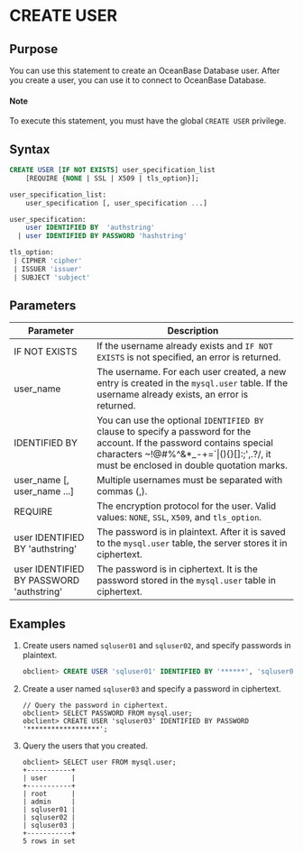 # CREATE USER

## Purpose

You can use this statement to create an OceanBase Database user. After you create a user, you can use it to connect to OceanBase Database.
  <main id="notice" type='explain'>
    <h4>Note</h4>
    <p>To execute this statement, you must have the global <code>CREATE USER</code> privilege. </p>
  </main>

## Syntax

```sql
CREATE USER [IF NOT EXISTS] user_specification_list
    [REQUIRE {NONE | SSL | X509 | tls_option}];

user_specification_list:
    user_specification [, user_specification ...]

user_specification:
    user IDENTIFIED BY  'authstring'
  | user IDENTIFIED BY PASSWORD 'hashstring'

tls_option:
 | CIPHER 'cipher'
 | ISSUER 'issuer'
 | SUBJECT 'subject'
```

## Parameters

| **Parameter** | **Description** |
|------------------------------------------|--------------------------------------------------------|
| IF NOT EXISTS | If the username already exists and `IF NOT EXISTS` is not specified, an error is returned.  |
| user_name | The username. For each user created, a new entry is created in the `mysql.user` table. If the username already exists, an error is returned.  |
| IDENTIFIED BY | You can use the optional `IDENTIFIED BY` clause to specify a password for the account. If the password contains special characters ~!@#%^&*_-+=`\|(){}[]:;',.?/, it must be enclosed in double quotation marks.  |
| user_name \[, user_name ...\] | Multiple usernames must be separated with commas (,).  |
| REQUIRE | The encryption protocol for the user. Valid values: `NONE`, `SSL`, `X509`, and `tls_option`.  |
| user IDENTIFIED BY  'authstring' | The password is in plaintext. After it is saved to the `mysql.user` table, the server stores it in ciphertext.  |
| user IDENTIFIED BY PASSWORD 'authstring' | The password is in ciphertext. It is the password stored in the `mysql.user` table in ciphertext.  |

## Examples

1. Create users named `sqluser01` and `sqluser02`, and specify passwords in plaintext.

   ```sql
   obclient> CREATE USER 'sqluser01' IDENTIFIED BY '******', 'sqluser02' IDENTIFIED BY '******';
   ```

2. Create a user named `sqluser03` and specify a password in ciphertext.

   ```shell
   // Query the password in ciphertext.
   obclient> SELECT PASSWORD FROM mysql.user;
   obclient> CREATE USER 'sqluser03' IDENTIFIED BY PASSWORD '******************';
   ```

3. Query the users that you created.

   ```shell
   obclient> SELECT user FROM mysql.user;
   +-----------+
   | user      |
   +-----------+
   | root      |
   | admin     |
   | sqluser01 |
   | sqluser02 |
   | sqluser03 |
   +-----------+
   5 rows in set
   ```
